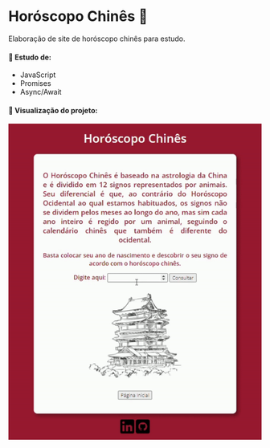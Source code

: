 # Horóscopo Chinês 🐲

Elaboração de site de horóscopo chinês para estudo.

#### 📌 Estudo de:
- JavaScript
- Promises
- Async/Await

#### 📌 Visualização do projeto:

<img src="img/horoscopo.gif">
